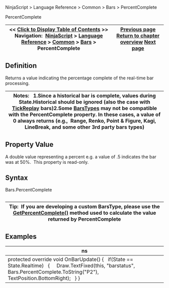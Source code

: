 ﻿
NinjaScript \> Language Reference \> Common \> Bars \> PercentComplete

PercentComplete

| \<\< [Click to Display Table of Contents](percentcomplete.md) \>\> **Navigation:**     [NinjaScript](ninjascript-1.md) \> [Language Reference](language_reference_wip-1.md) \> [Common](common-1.md) \> [Bars](bars-1.md) \> PercentComplete | [Previous page](istickreplay-1.md) [Return to chapter overview](bars-1.md) [Next page](tickcount-1.md) |
| --- | --- |
## Definition
Returns a value indicating the percentage complete of the real\-time bar processing.
 

| Notes:   1\.Since a historical bar is complete, values during State.Historical should be ignored (also the case with [TickReplay](developing_for__tick_replay-1.md) bars)2\.Some [BarsTypes](bars_type-1.md) may not be compatible with the PercentComplete property. In these cases, a value of 0 always returns (e.g.,  Range, Renko, Point \& Figure, Kagi, LineBreak, and some other 3rd party bars types) |
| --- |

## Property Value
A double value representing a percent e.g. a value of .5 indicates the bar was at 50%.  This property is read\-only.
 
## Syntax
Bars.PercentComplete
## 

| Tip:  If you are developing a custom BarsType, please use the [GetPercentComplete()](getpercentcomplete-1.md) method used to calculate the value returned by PercentComplete |
| --- |

## Examples

| ns |
| --- |
| protected override void OnBarUpdate() {    if(State \=\= State.Realtime)    {      Draw.TextFixed(this, "barstatus", Bars.PercentComplete.ToString("P2"), TextPosition.BottomRight);    } } |
